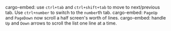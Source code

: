 cargo-embed: use `ctrl+tab` and `ctrl+shift+tab` to move to next/previous tab. Use `ctrl+number` to switch to the `number`th tab.
cargo-embed: `PageUp` and `PageDown` now scroll a half screen's worth of lines.
cargo-embed: handle `Up` and `Down` arrows to scroll the list one line at a time.